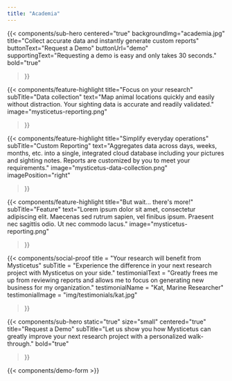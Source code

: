 ```yaml
---
title: "Academia"
---
```


{{< components/sub-hero
	centered="true"
	backgroundImg="academia.jpg"
	title="Collect accurate data and instantly generate custom reports"
	buttonText="Request a Demo"
	buttonUrl="demo"
	supportingText="Requesting a demo is easy and only takes 30 seconds."
	bold="true"
>}}

{{< components/feature-highlight
	title="Focus on your research"
	subTitle="Data collection"
	text="Map animal locations quickly and easily without distraction. Your sighting data is accurate and readily validated."
	image="mysticetus-reporting.png"
>}}

{{< components/feature-highlight
	title="Simplify everyday operations"
	subTitle="Custom Reporting"
	text="Aggregates data across days, weeks, months, etc. into a single, integrated cloud database including your pictures and sighting notes. Reports are customized by you to meet your requirements."
	image="mysticetus-data-collection.png"
	imagePosition="right"
>}}

{{< components/feature-highlight
	title="But wait... there's more!"
	subTitle="Feature"
	text="Lorem ipsum dolor sit amet, consectetur adipiscing elit. Maecenas sed rutrum sapien, vel finibus ipsum. Praesent nec sagittis odio. Ut nec commodo lacus."
	image="mysticetus-reporting.png"
>}}

{{< components/social-proof 
	title = "Your research will benefit from Mysticetus"
	subTitle = "Experience the difference in your next research project with Mysticetus on your side."
	testimonialText = "Greatly frees me up from reviewing reports and allows me to focus on generating new business for my organization."
	testimonialName = "Kat, Marine Researcher"
	testimonialImage = "img/testimonials/kat.jpg"
>}}

{{< components/sub-hero
	static="true"
	size="small"
	centered="true"
	title="Request a Demo"
	subTitle="Let us show you how Mysticetus can greatly improve your next research project with a personalized walk-through."
	bold="true"
>}}

{{< components/demo-form >}}